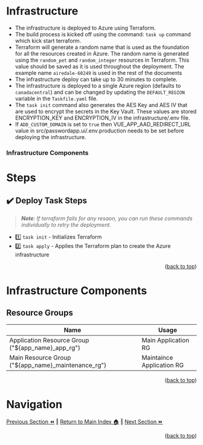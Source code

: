 Infrastructure
============
* The infrastructure is deployed to Azure using Terraform.  
* The build process is kicked off using the command: `task up` command which kick start terraform.  
* Terraform will generate a random name that is used as the foundation for all the resources created in Azure.  The random name is generated using the `random_pet` and `random_integer` resources in Terraform.  This value should be saved as it is used throughout the deployment. The example name `airedale-60249` is used in the rest of the documents
* The infrastructure deploy can take up to 30 minutes to complete.
* The infrastructure is deployed to a single Azure region (defaults to `canadacentral`) and can be changed by updating the `DEFAULT_REGION` variable in the `Taskfile.yaml` file.
* The `task init` command also generates the AES Key and AES IV that are used to encrypt the secrets in the Key Vault.  These values are stored ENCRYPTION_KEY and ENCRYPTION_IV in the infrastructure/.env file.
* If `ADD_CUSTOM_DOMAIN` is set to `true` then VUE_APP_AAD_REDIRECT_URL value in src/passwordapp.ui/.env.production needs to be set before deploying the infrastructure.

### Infrastructure Components
# Steps
## :heavy_check_mark: Deploy Task Steps
> _**Note**: If terraform fails for any resaon, you can run these commands individually to retry the deployment._
- :one: `task init`     - Initializes Terraform
- :two: `task apply`    - Applies the Terraform plan to create the Azure infrastructure

<p align="right">(<a href="#infrastructure">back to top</a>)</p>

# Infrastructure Components
## Resource Groups
Name | Usage
------ | ----
Application Resource Group ("${app_name}_app_rg") | Main Application RG
Main Resource Group ("${app_name}_maintenance_rg") | Maintaince Application RG
<p align="right">(<a href="#infrastructure">back to top</a>)</p>

# Navigation
[Previous Section ⏪](./entra.md) ‖ [Return to Main Index 🏠](../README.md) ‖ [Next Section ⏩](./deploy.md)
<p align="right">(<a href="#infrastructure">back to top</a>)</p>